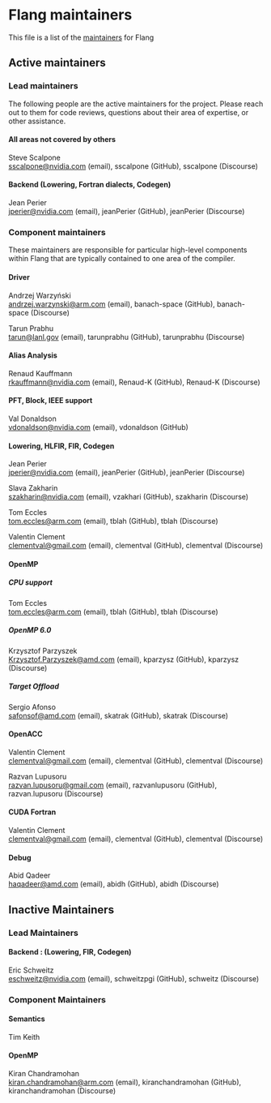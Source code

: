 # Flang maintainers

This file is a list of the
[maintainers](https://llvm.org/docs/DeveloperPolicy.html#maintainers) for
Flang

## Active maintainers

### Lead maintainers
The following people are the active maintainers for the project. Please reach
out to them for code reviews, questions about their area of expertise, or other
assistance.

#### All areas not covered by others
Steve Scalpone \
sscalpone@nvidia.com (email), sscalpone (GitHub), sscalpone (Discourse)

####  Backend (Lowering, Fortran dialects, Codegen)
Jean Perier \
jperier@nvidia.com (email), jeanPerier (GitHub), jeanPerier (Discourse)

### Component maintainers
These maintainers are responsible for particular high-level components within
Flang that are typically contained to one area of the compiler.

#### Driver
Andrzej Warzyński \
andrzej.warzynski@arm.com (email), banach-space (GitHub), banach-space (Discourse)

Tarun Prabhu \
tarun@lanl.gov (email), tarunprabhu (GitHub), tarunprabhu (Discourse)

#### Alias Analysis
Renaud Kauffmann \
rkauffmann@nvidia.com (email), Renaud-K (GitHub), Renaud-K (Discourse)

#### PFT, Block, IEEE support
Val Donaldson \
vdonaldson@nvidia.com (email), vdonaldson (GitHub)

#### Lowering, HLFIR, FIR, Codegen
Jean Perier \
jperier@nvidia.com (email), jeanPerier (GitHub), jeanPerier (Discourse)

Slava Zakharin \
szakharin@nvidia.com (email), vzakhari (GitHub), szakharin (Discourse)

Tom Eccles \
tom.eccles@arm.com (email), tblah (GitHub), tblah (Discourse)

Valentin Clement \
clementval@gmail.com (email), clementval (GitHub), clementval (Discourse)

#### OpenMP
##### CPU support
Tom Eccles \
tom.eccles@arm.com (email), tblah (GitHub), tblah (Discourse)

##### OpenMP 6.0
Krzysztof Parzyszek \
Krzysztof.Parzyszek@amd.com (email), kparzysz (GitHub), kparzysz (Discourse)

##### Target Offload
Sergio Afonso \
safonsof@amd.com (email), skatrak (GitHub), skatrak (Discourse) 

#### OpenACC
Valentin Clement \
clementval@gmail.com (email), clementval (GitHub), clementval (Discourse)

Razvan Lupusoru \
razvan.lupusoru@gmail.com (email), razvanlupusoru (GitHub), razvan.lupusoru (Discourse)

#### CUDA Fortran
Valentin Clement \
clementval@gmail.com (email), clementval (GitHub), clementval (Discourse)

#### Debug
Abid Qadeer \
haqadeer@amd.com (email), abidh (GitHub), abidh (Discourse)

## Inactive Maintainers
### Lead Maintainers
#### Backend : (Lowering, FIR, Codegen)
Eric Schweitz \
eschweitz@nvidia.com (email), schweitzpgi (GitHub), schweitz (Discourse)

### Component Maintainers
#### Semantics
Tim Keith

#### OpenMP
Kiran Chandramohan \
kiran.chandramohan@arm.com (email), kiranchandramohan (GitHub),  kiranchandramohan (Discourse)

